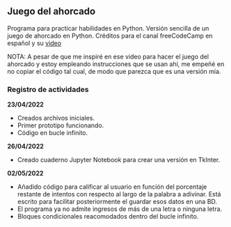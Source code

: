 ## Juego del ahorcado

Programa para practicar habilidades en Python. Versión sencilla de un juego de ahorcado en Python. Créditos para el canal freeCodeCamp en español y su [video](https://www.youtube.com/watch?v=tWnyBD2src0&t=4519s)

NOTA: A pesar de que me inspiré en ese video para hacer el juego del ahorcado y estoy empleando instrucciones que se usan ahí, me empeñé en no copiar el código tal cual, de modo que parezca que es una versión mía.

### Registro de actividades

**23/04/2022** 
- Creados archivos iniciales. 
- Primer prototipo funcionando.
- Código en bucle infinito.

**26/04/2022**
- Creado cuaderno Jupyter Notebook para crear una versión en TkInter.

**02/05/2022**
- Añadido código para calificar al usuario en función del porcentaje restante de intentos con respecto al largo de la palabra a adivinar. Está escrito para facilitar posteriormente el guardar esos datos en una BD.
- El programa ya no admite ingresos de más de una letra o ninguna letra.
- Bloques condicionales reacomodados dentro del bucle infinito.

